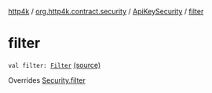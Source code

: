 [http4k](../../index.md) / [org.http4k.contract.security](../index.md) / [ApiKeySecurity](index.md) / [filter](./filter.md)

# filter

`val filter: `[`Filter`](../../org.http4k.core/-filter/index.md) [(source)](https://github.com/http4k/http4k/blob/master/http4k-contract/src/main/kotlin/org/http4k/contract/security/ApiKeySecurity.kt#L21)

Overrides [Security.filter](../-security/filter.md)

